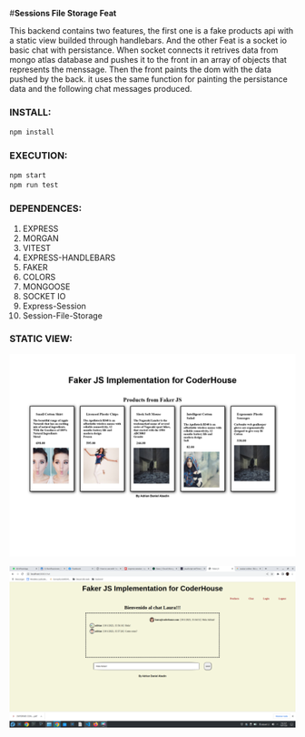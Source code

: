 #**Sessions File Storage Feat**

This backend contains two features, the first one is a fake products api with a static view builded through handlebars. And the other Feat is a socket io basic chat with persistance.
When socket connects it retrives data from mongo atlas database and pushes it to the front in an array of objects that represents the menssage.
Then the front paints the dom with the data pushed by the back.
it uses the same function for painting the persistance data and the following chat messages produced.

### INSTALL:

```bash
npm install
```

### EXECUTION:

```bash
npm start
npm run test
```

### DEPENDENCES:

1. EXPRESS
2. MORGAN
3. VITEST
4. EXPRESS-HANDLEBARS
5. FAKER
6. COLORS
7. MONGOOSE
8. SOCKET IO
9. Express-Session
10. Session-File-Storage

### STATIC VIEW:

![Alt text](Faker%20JS_page-0001.jpg)

![Alt text](ChatScreen.png)
